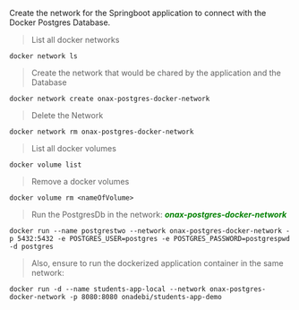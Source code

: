 Create the network for the Springboot application to connect with the Docker Postgres Database.

> List all docker networks
```
docker network ls
```

> Create the network that would be chared by the application and the Database
```
docker network create onax-postgres-docker-network
```

> Delete the Network
```
docker network rm onax-postgres-docker-network
```
> List all docker volumes
```
docker volume list
```
> Remove a docker volumes
```
docker volume rm <nameOfVolume>
```

> Run the PostgresDb in the network: <strong style='font-style:italic;color:green;'>onax-postgres-docker-network</strong>
```
docker run --name postgrestwo --network onax-postgres-docker-network -p 5432:5432 -e POSTGRES_USER=postgres -e POSTGRES_PASSWORD=postgrespwd -d postgres
```

> Also, ensure to run the dockerized application container in the same network:
```
docker run -d --name students-app-local --network onax-postgres-docker-network -p 8080:8080 onadebi/students-app-demo
```
